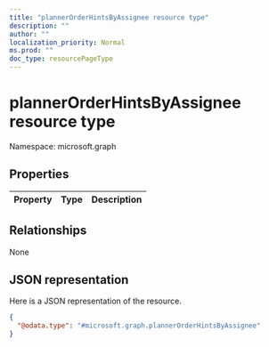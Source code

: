 ```yaml
---
title: "plannerOrderHintsByAssignee resource type"
description: ""
author: ""
localization_priority: Normal
ms.prod: ""
doc_type: resourcePageType
---
```


# plannerOrderHintsByAssignee resource type


Namespace: microsoft.graph



## Properties
|Property|Type|Description|
|:---|:---|:---|

## Relationships
None

## JSON representation
Here is a JSON representation of the resource.
<!-- {
  "blockType": "resource",
  "@odata.type": "microsoft.graph.plannerOrderHintsByAssignee"
}
-->
``` json
{
  "@odata.type": "#microsoft.graph.plannerOrderHintsByAssignee"
}
```

